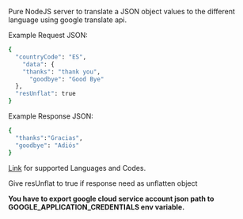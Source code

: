 Pure NodeJS server to translate a JSON object values to the different language using google translate api.

Example Request JSON:
```sh
{
  "countryCode": "ES",
    "data": {
    "thanks": "thank you",
      "goodbye": "Good Bye"
  },
  "resUnflat": true
}
```

Example Response JSON:
```sh
{
  "thanks":"Gracias",
  "goodbye": "Adiós"
}
```

[Link](https://cloud.google.com/translate/docs/languages) for supported Languages and Codes.

Give resUnflat to true if response need as unflatten object

**You have to export google cloud service account json path to GOOGLE_APPLICATION_CREDENTIALS env variable.**